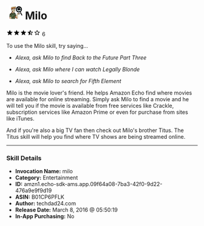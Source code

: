 # &nbsp;<img src="skill_icon" alt="Milo icon" width="36"> Milo
![3.8 stars](../../images/ic_star_black_18dp_1x.png)![3.8 stars](../../images/ic_star_black_18dp_1x.png)![3.8 stars](../../images/ic_star_black_18dp_1x.png)![3.8 stars](../../images/ic_star_half_black_18dp_1x.png)![3.8 stars](../../images/ic_star_border_black_18dp_1x.png) 6

To use the Milo skill, try saying...

* *Alexa, ask Milo to find Back to the Future Part Three*

* *Alexa, ask Milo where I can watch Legally Blonde*

* *Alexa, ask Milo to search for Fifth Element*

Milo is the movie lover's friend.  He helps Amazon Echo find where movies are available for online streaming.   Simply ask Milo to find a movie and he will tell you if the movie is available from free services like Crackle, subscription services like Amazon Prime or even for purchase from sites like iTunes.

And if you're also a big TV fan then check out Milo's brother Titus.  The Titus skill will help you find where TV shows are being streamed online.

***

### Skill Details

* **Invocation Name:** milo
* **Category:** Entertainment
* **ID:** amzn1.echo-sdk-ams.app.09f64a08-7ba3-42f0-9d22-476a9e9f9d19
* **ASIN:** B01CP6PFLK
* **Author:** techdad24.com
* **Release Date:** March 8, 2016 @ 05:50:19
* **In-App Purchasing:** No
